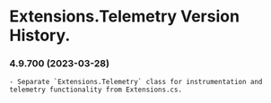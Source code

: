 ﻿# Extensions.Telemetry Version History.

### **4.9.700 (2023-03-28)**<br>
	- Separate `Extensions.Telemetry` class for instrumentation and telemetry functionality from Extensions.cs.

